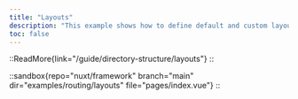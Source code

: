 ```yaml
---
title: "Layouts"
description: "This example shows how to define default and custom layouts."
toc: false
---
```


::ReadMore{link="/guide/directory-structure/layouts"}
::

::sandbox{repo="nuxt/framework" branch="main" dir="examples/routing/layouts" file="pages/index.vue"}
::
